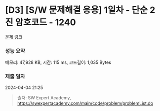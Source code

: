 # [D3] [S/W 문제해결 응용] 1일차 - 단순 2진 암호코드 - 1240 

[문제 링크](https://swexpertacademy.com/main/code/problem/problemDetail.do?contestProbId=AV15FZuqAL4CFAYD) 

### 성능 요약

메모리: 47,928 KB, 시간: 115 ms, 코드길이: 1,035 Bytes

### 제출 일자

2024-04-04 21:25



> 출처: SW Expert Academy, https://swexpertacademy.com/main/code/problem/problemList.do